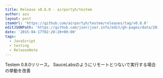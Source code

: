 ```yaml
---
title: Release v0.8.0 · airportyh/testem
author: azu
layout: post
itemUrl: 'https://github.com/airportyh/testem/releases/tag/v0.8.0'
editJSONPath: 'https://github.com/jser/jser.info/edit/gh-pages/data/2015/04/index.json'
date: '2015-04-17T02:20:20+00:00'
tags:
  - JavaScript
  - testing
  - ReleaseNote
---
```

Testem 0.8.0リリース。
SauceLabsのようにリモートとつないで実行する場合の挙動を改善
